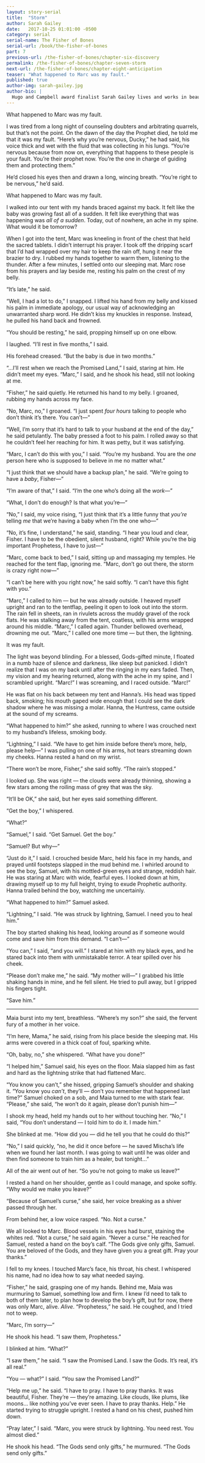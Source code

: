 ```yaml
---
layout: story-serial
title:  "Storm"
author: Sarah Gailey
date:   2017-10-25 01:01:00 -0500
category: serial
serial-name: The Fisher of Bones
serial-url: /book/the-fisher-of-bones
part: 7
previous-url: /the-fisher-of-bones/chapter-six-discovery
permalink: /the-fisher-of-bones/chapter-seven-storm
next-url: /the-fisher-of-bones/chapter-eight-anticipation
teaser: "What happened to Marc was my fault."
published: true
author-img: sarah-gailey.jpg
author-bio: |
  Hugo and Campbell award finalist Sarah Gailey lives and works in beautiful Oakland, California. Her nonfiction has been published by _Mashable_ and the _Boston Globe_, and her fiction has been published internationally. She is a regular contributor for _Tor.com_ and _Barnes & Noble_. You can find links to her work at [www.sarahgailey.com](http://www.sarahgailey.com). She tweets [@gaileyfrey](http://twitter.com/gaileyfrey).
---
```


What happened to Marc was my fault.

I was tired from a long night of counseling doubters and arbitrating quarrels, but that’s not the point. On the dawn of the day the Prophet died, he told me that it was my fault. “Here’s why you’re nervous, Ducky,” he had said, his voice thick and wet with the fluid that was collecting in his lungs. “You’re nervous because from now on, everything that happens to these people is your fault. You’re their prophet now. You’re the one in charge of guiding them and protecting them.”

He’d closed his eyes then and drawn a long, wincing breath. “You’re right to be nervous,” he’d said.

What happened to Marc was my fault.

I walked into our tent with my hands braced against my back. It felt like the baby was growing fast all of a sudden. It felt like everything that was happening was *all of a sudden*. Today, out of nowhere, an ache in my spine. What would it be tomorrow?

When I got into the tent, Marc was kneeling in front of the chest that held the sacred tablets. I didn’t interrupt his prayer. I took off the dripping scarf that I’d had wrapped over my hair to keep the rain off, hung it near the brazier to dry. I rubbed my hands together to warm them, listening to the thunder. After a few minutes, I settled onto our sleeping mat. Marc rose from his prayers and lay beside me, resting his palm on the crest of my belly.

“It’s late,” he said.

“Well, I had a lot to do,” I snapped. I lifted his hand from my belly and kissed his palm in immediate apology, our usual way of acknowledging an unwarranted sharp word. He didn’t kiss my knuckles in response. Instead, he pulled his hand back and frowned.

“You should be resting,” he said, propping himself up on one elbow.

I laughed. “I’ll rest in five months,” I said.

His forehead creased. “But the baby is due in two months.”

“...I’ll rest when we reach the Promised Land,” I said, staring at him. He didn’t meet my eyes. “Marc,” I said, and he shook his head, still not looking at me.

“Fisher,” he said quietly. He returned his hand to my belly. I groaned, rubbing my hands across my face.

“No, Marc, no,” I groaned. “I just spent *four hours* talking to people who don’t think it’s there. You can’t—”

“Well, I’m sorry that it’s hard to talk to your husband at the end of the day,” he said petulantly. The baby pressed a foot to his palm. I rolled away so that he couldn’t feel her reaching for him. It was petty, but it was satisfying.

“Marc, I can’t do this with you,” I said. “You’re my husband. You are the *one* person here who is supposed to believe in me no matter what.”

“I just think that we should have a backup plan,” he said. “We’re going to have a *baby*, Fisher—”

“I’m aware of that,” I said. “I’m the one who’s doing all the *work*—”

“What, I don’t do enough? Is that what you’re—”

“No,” I said, my voice rising, “I just think that it’s a little funny that *you’re* telling *me* that we’re having a baby when I’m the one who—”

“No, it’s fine, I understand,” he said, standing. “I hear you loud and clear, Fisher. I have to be the obedient, silent husband, right? While you’re the big important Prophetess, I have to just—”

“Marc, come back to bed,” I said, sitting up and massaging my temples. He reached for the tent flap, ignoring me. “Marc, don’t go out there, the storm is crazy right now—”

“I can’t be here with you right now,” he said softly. “I can’t have this fight with you.”

“Marc,” I called to him — but he was already outside. I heaved myself upright and ran to the tentflap, peeling it open to look out into the storm. The rain fell in sheets, ran in rivulets across the muddy gravel of the rock flats. He was stalking away from the tent, coatless, with his arms wrapped around his middle. “Marc,” I called again. Thunder bellowed overhead, drowning me out. “Marc,” I called one more time — but then, the lightning.

It was my fault.

The light was beyond blinding. For a blessed, Gods-gifted minute, I floated in a numb haze of silence and darkness, like sleep but panicked. I didn’t realize that I was on my back until after the ringing in my ears faded. Then, my vision and my hearing returned, along with the ache in my spine, and I scrambled upright. “Marc!” I was screaming, and I raced outside. “Marc!”

He was flat on his back between my tent and Hanna’s. His head was tipped back, smoking; his mouth gaped wide enough that I could see the dark shadow where he was missing a molar. Hanna, the Huntress, came outside at the sound of my screams.

“What happened to him?” she asked, running to where I was crouched next to my husband’s lifeless, smoking body.

“Lightning,” I said. “We have to get him inside before there’s more, help, please help—” I was pulling on one of his arms, hot tears streaming down my cheeks. Hanna rested a hand on my wrist.

“There won’t be more, Fisher,” she said softly. “The rain’s stopped.”

I looked up. She was right — the clouds were already thinning, showing a few stars among the roiling mass of grey that was the sky.

“It’ll be OK,” she said, but her eyes said something different.

“Get the boy,” I whispered.

“What?”

“Samuel,” I said. “Get Samuel. Get the boy.”

“Samuel? But why—”

“Just do it,” I said. I crouched beside Marc, held his face in my hands, and prayed until footsteps slapped in the mud behind me. I whirled around to see the boy, Samuel, with his mottled-green eyes and strange, reddish hair. He was staring at Marc with wide, fearful eyes. I looked down at him, drawing myself up to my full height, trying to exude Prophetic authority. Hanna trailed behind the boy, watching me uncertainly.

“What happened to him?” Samuel asked.

“Lightning,” I said. “He was struck by lightning, Samuel. I need you to heal him.”

The boy started shaking his head, looking around as if someone would come and save him from this demand. “I can’t—”

“You can,” I said, “and you will.” I stared at him with my black eyes, and he stared back into them with unmistakable terror. A tear spilled over his cheek.

“Please don’t make me,” he said. “My mother will—” I grabbed his little shaking hands in mine, and he fell silent. He tried to pull away, but I gripped his fingers tight.

“Save him.”

----

Maia burst into my tent, breathless. “Where’s my son?” she said, the fervent fury of a mother in her voice.

“I’m here, Mama,” he said, rising from his place beside the sleeping mat. His arms were covered in a thick coat of foul, sparking white.

“Oh, baby, no,” she whispered. “What have you done?”

“I helped him,” Samuel said, his eyes on the floor. Maia slapped him as fast and hard as the lightning strike that had flattened Marc.

“You know you can’t,” she hissed, gripping Samuel’s shoulder and shaking it. “You know you *can’t*, they’ll — don’t you remember that happened last time?” Samuel choked on a sob, and Maia turned to me with stark fear. “Please,” she said, “he won’t do it again, please don’t punish him—”

I shook my head, held my hands out to her without touching her. “No,” I said, “You don’t understand — I told him to do it. I made him.”

She blinked at me. “How did you — did he tell you that he could do this?”

“No,” I said quickly, “no, he did it once before — he saved Mischa’s life when we found her last month. I was going to wait until he was older and then find someone to train him as a healer, but tonight…”

All of the air went out of her. “So you’re not going to make us leave?”

I rested a hand on her shoulder, gentle as I could manage, and spoke softly. “Why would we make you leave?”

“Because of Samuel’s curse,” she said, her voice breaking as a shiver passed through her.

From behind her, a low voice rasped. “No. Not a curse.”

We all looked to Marc. Blood vessels in his eyes had burst, staining the whites red. “Not a curse,” he said again. “Never a curse.” He reached for Samuel, rested a hand on the boy’s calf. “The Gods give only gifts, Samuel. You are beloved of the Gods, and they have given you a great gift. Pray your thanks.”

I fell to my knees. I touched Marc’s face, his throat, his chest. I whispered his name, had no idea how to say what needed saying.

“Fisher,” he said, grasping one of my hands. Behind me, Maia was murmuring to Samuel, something low and firm. I knew I’d need to talk to both of them later, to plan how to develop the boy’s gift, but for now, there was only Marc, alive. *Alive*. “Prophetess,” he said. He coughed, and I tried not to weep.

“Marc, I’m sorry—”

He shook his head. “I saw them, Prophetess.”

I blinked at him. “What?”

“I saw them,” he said. “I saw the Promised Land. I saw the Gods. It’s real, it’s all real.”

“You — what?” I said. “You saw the Promised Land?”

“Help me up,” he said. “I have to pray. I have to pray thanks. It was beautiful, Fisher. They’re — they’re amazing. Like clouds, like plums, like moons… like nothing you’ve ever seen. I have to pray thanks. Help.” He started trying to struggle upright. I rested a hand on his chest, pushed him down.

“Pray later,” I said. “Marc, you were struck by lightning. You need rest. You almost died.”

He shook his head. “The Gods send only gifts,” he murmured. “The Gods send only gifts.”
